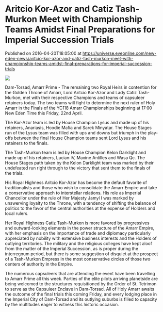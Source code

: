 # Aritcio Kor-Azor and Catiz Tash-Murkon Meet with Championship Teams Amidst Final Preparations for Imperial Succession Trials
Published on 2016-04-20T18:05:00 at https://universe.eveonline.com/new-eden-news/aritcio-kor-azor-and-catiz-tash-murkon-meet-with-championship-teams-amidst-final-preparations-for-imperial-succession-trials

![](http://web.ccpgamescdn.com/newssystem/media/68767/1/AMARR.png)

Dam-Torsad, Amarr Prime  - The remaining two Royal Heirs in contention for the Golden Throne of Amarr, Lord Aritcio Kor-Azor and Lady Catiz Tash-Murkon, met with their respective Champions and teams of capsuleer retainers today. The two teams will fight to determine the next ruler of Holy Amarr in the Finals of the YC118 Amarr Championships beginning at 17:00 New Eden Time this Friday, 22nd April.

The Kor-Azor team is led by House Champion Lysus and made up of his retainers, Anariasis, Hoodie Mafia and Sarek Minyatar. The House Stages run of the Lysus team was filled with ups and downs but triumph in the play-offs between the final House Champion teams sent Lord Lysus and his retainers to the finals.

The Tash-Murkon team is led by House Champion Kelon Darklight and made up of his retainers, Lucian IV, Maxine Antilles and Wasa Qc. The House Stages path taken by the Kelon Darklight team was marked by their undefeated run right through to the victory that sent them to the finals of the trials.

His Royal Highness Aritcio Kor-Azor has become the default favorite of traditionalists and those who wish to consolidate the Amarr Empire and take a conservative approach to interstellar relations. His role as Imperial Chancellor under the rule of Her Majesty Jamyl I was marked by unswerving loyalty to the Throne, with a tendency of shifting the balance of politics to the favor of the central authorities at the expense of Holders and local rulers.

Her Royal Highness Catiz Tash-Murkon is more favored by progressives and outward-looking elements in the power structure of the Amarr Empire, with her emphasis on the importance of trade and diplomacy particularly appreciated by nobility with extensive business interests and the Holders of outlying territories. The military and the religious colleges have kept aloof from the matter of the Imperial Succession, as is proper during the interregnum period, but there is some suggestion of disquiet at the prospect of a Tash-Murkon Empress in the most conservative circles of those two centers of authority in the Empire.

The numerous capsuleers that are attending the event have been travelling to Amarr Prime all this week. Parties of the elite pilots arriving planetside are being welcomed to the structures requisitioned by the Order of St. Tetrimon to serve as the Capsuleer Enclave in Dam-Torsad. All of Holy Amarr awaits the outcome of the final trials this coming Friday, and every lodging place in the Imperial City of Dam-Torsad and its outlying suburbs is filled to capacity by the multitudes eager to witness this historic occasion.
